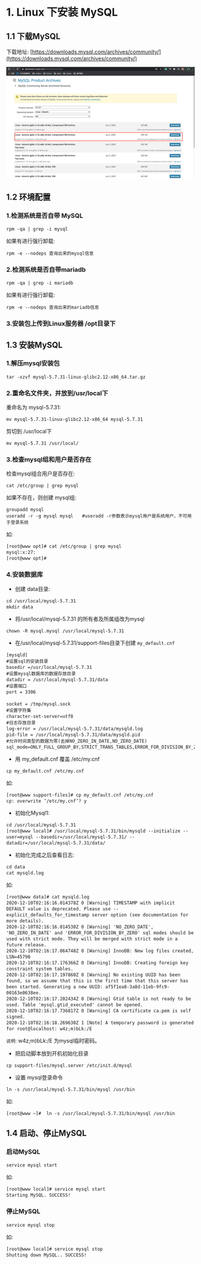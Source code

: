 # 1. Linux 下安装 MySQL

## 1.1 下载MySQL

下载地址: [https://downloads.mysql.com/archives/community/](https://downloads.mysql.com/archives/community/)

![](../assets/mysql下载.png)


## 1.2 环境配置
### 1.检测系统是否自带 MySQL
```shell
rpm -qa | grep -i mysql
```
如果有进行强行卸载:
```shell
rpm -e --nodeps 查询出来的mysql信息
```

### 2.检测系统是否自带mariadb
```shell
rpm -qa | grep -i mariadb
```
如果有进行强行卸载:
```shell
rpm -e --nodeps 查询出来的mariadb信息
```

### 3.安装包上传到Linux服务器 /opt目录下


## 1.3 安装MySQL
### 1.解压mysql安装包
```shell
tar -xzvf mysql-5.7.31-linux-glibc2.12-x86_64.tar.gz
```

### 2.重命名文件夹，并放到/usr/local下
重命名为 mysql-5.7.31:
```shell
mv mysql-5.7.31-linux-glibc2.12-x86_64 mysql-5.7.31
```

剪切到 /usr/local下
```shell
mv mysql-5.7.31 /usr/local/
```

### 3.检查mysql组和用户是否存在

检查mysql组合用户是否存在:
```shell
cat /etc/group | grep mysql
```
如果不存在，则创建 mysql组:
```shell
groupadd mysql
useradd -r -g mysql mysql　　#useradd -r参数表示mysql用户是系统用户，不可用于登录系统 
```

如:
```
[root@www opt]# cat /etc/group | grep mysql
mysql:x:27:
[root@www opt]#
```

### 4.安装数据库
* 创建 data目录:
```shell
cd /usr/local/mysql-5.7.31
mkdir data
```

* 将/usr/local/mysql-5.7.31 的所有者及所属组改为mysql
```shell
chown -R mysql.mysql /usr/local/mysql-5.7.31
```

* 在/usr/local/mysql-5.7.31/support-files目录下创建 `my_default.cnf`
```shell
[mysqld]
#设置sql的安装目录
basedir =/usr/local/mysql-5.7.31
#设置mysql数据库的数据存放目录
datadir = /usr/local/mysql-5.7.31/data
#设置端口
port = 3306

socket = /tmp/mysql.sock
#设置字符集
character-set-server=utf8
#日志存放目录
log-error = /usr/local/mysql-5.7.31/data/mysqld.log
pid-file = /usr/local/mysql-5.7.31/data/mysqld.pid
#允许时间类型的数据为零(去掉NO_ZERO_IN_DATE,NO_ZERO_DATE)
sql_mode=ONLY_FULL_GROUP_BY,STRICT_TRANS_TABLES,ERROR_FOR_DIVISION_BY_ZERO,NO_AUTO_CREATE_USER,NO_ENGINE_SUBSTITUTION
```

* 用 my_default.cnf 覆盖 /etc/my.cnf
```shell
cp my_default.cnf /etc/my.cnf
```
如:
```shell
[root@www support-files]# cp my_default.cnf /etc/my.cnf
cp: overwrite ‘/etc/my.cnf’? y
```

* 初始化Mysql1:
```shell
cd /usr/local/mysql-5.7.31
[root@www local]# /usr/local/mysql-5.7.31/bin/mysqld --initialize --user=mysql --basedir=/usr/local/mysql-5.7.31/ --datadir=/usr/local/mysql-5.7.31/data/
```

* 初始化完成之后查看日志:
```shell
cd data
cat mysqld.log
```
如:
```shell
[root@www data]# cat mysqld.log
2020-12-10T02:16:16.014378Z 0 [Warning] TIMESTAMP with implicit DEFAULT value is deprecated. Please use --explicit_defaults_for_timestamp server option (see documentation for more details).
2020-12-10T02:16:16.014530Z 0 [Warning] 'NO_ZERO_DATE', 'NO_ZERO_IN_DATE' and 'ERROR_FOR_DIVISION_BY_ZERO' sql modes should be used with strict mode. They will be merged with strict mode in a future release.
2020-12-10T02:16:17.064748Z 0 [Warning] InnoDB: New log files created, LSN=45790
2020-12-10T02:16:17.176366Z 0 [Warning] InnoDB: Creating foreign key constraint system tables.
2020-12-10T02:16:17.197860Z 0 [Warning] No existing UUID has been found, so we assume that this is the first time that this server has been started. Generating a new UUID: af5f1ea8-3a8d-11eb-9fc9-00163e0638ee.
2020-12-10T02:16:17.202434Z 0 [Warning] Gtid table is not ready to be used. Table 'mysql.gtid_executed' cannot be opened.
2020-12-10T02:16:17.736817Z 0 [Warning] CA certificate ca.pem is self signed.
2020-12-10T02:16:18.269630Z 1 [Note] A temporary password is generated for root@localhost: w4z;m)bLk:/E
```
`说明`: w4z;m)bLk:/E 为mysql临时密码。

* 把启动脚本放到开机初始化目录

```shell
cp support-files/mysql.server /etc/init.d/mysql
```

* 设置 mysql登录命令
```shell
ln -s /usr/local/mysql-5.7.31/bin/mysql /usr/bin
```
如:
```shell
[root@www ~]#  ln -s /usr/local/mysql-5.7.31/bin/mysql /usr/bin
```

## 1.4 启动、停止MySQL
### 启动MySQL
```shell
service mysql start
```
如:
```shell
[root@www local]# service mysql start
Starting MySQL. SUCCESS!
```

### 停止MySQL
```shell
service mysql stop
```

如:
```shell
[root@www local]# service mysql stop
Shutting down MySQL.. SUCCESS!
```
